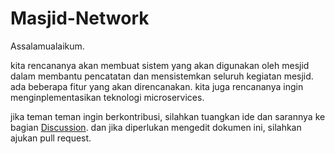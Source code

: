# Masjid-Network 

Assalamualaikum. 

kita rencananya akan membuat sistem yang akan digunakan oleh mesjid dalam membantu pencatatan dan mensistemkan seluruh kegiatan mesjid. ada beberapa fitur yang akan direncanakan. 
kita juga rencananya ingin menginplementasikan teknologi microservices.    

jika teman teman ingin berkontribusi, silahkan tuangkan ide dan sarannya ke bagian [Discussion](https://github.com/KongkowITPekanbaru/masjid-network/discussions/4). dan jika diperlukan 
mengedit dokumen ini, silahkan ajukan pull request.
